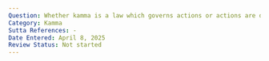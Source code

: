 ```yaml
---
Question: Whether kamma is a law which governs actions or actions are disposed to produce certain results?
Category: Kamma
Sutta References: -
Date Entered: April 8, 2025
Review Status: Not started
---
```

